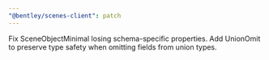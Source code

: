 ```yaml
---
"@bentley/scenes-client": patch
---
```


Fix SceneObjectMinimal losing schema-specific properties.
Add UnionOmit to preserve type safety when omitting fields from union types.
